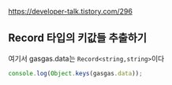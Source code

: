 https://developer-talk.tistory.com/296

## Record 타입의 키값들 추출하기
여기서 gasgas.data는 `Record<string,string>`이다
```typescript
console.log(Object.keys(gasgas.data));
``` 
